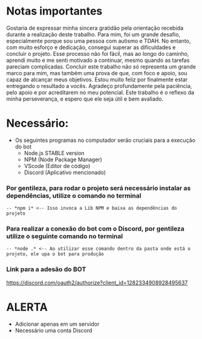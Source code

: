 # Notas importantes

Gostaria de expressar minha sincera gratidão pela orientação recebida durante a realização deste trabalho. Para mim, foi um grande desafio, especialmente porque sou uma pessoa com autismo e TDAH. No entanto, com muito esforço e dedicação, consegui superar as dificuldades e concluir o projeto.
Esse processo não foi fácil, mas ao longo do caminho, aprendi muito e me senti motivado a continuar, mesmo quando as tarefas pareciam complicadas. Concluir este trabalho não só representa um grande marco para mim, mas também uma prova de que, com foco e apoio, sou capaz de alcançar meus objetivos.
Estou muito feliz por finalmente estar entregando o resultado a vocês. Agradeço profundamente pela paciência, pelo apoio e por acreditarem no meu potencial. Este trabalho é o reflexo da minha perseverança, e espero que ele seja útil e bem avaliado.

# Necessário:

- Os seguintes programas no computador serão cruciais para a execução do bot
    - Node.js STABLE version
    - NPM (Node Package Manager)
    - VScode (Editor de código)
    - Discord (Aplicativo mencionado)

### Por gentileza, para rodar o projeto será necessário instalar as dependências, utilize o comando no terminal
    -- *npm i* <-- Isso invoca a Lib NPM e baixa as dependências do projeto


### Para realizar a conexão do bot com o Discord, por gentileza utilize o seguinte comando no terminal
    -- *node .* <-- Ao utilizar esse comando dentro da pasta onde está o projeto, ele upa o bot para produção




### Link para a adesão do BOT
https://discord.com/oauth2/authorize?client_id=1282334908928495637 

# ALERTA
- Adicionar apenas em um servidor
- Necessário uma conta Discord